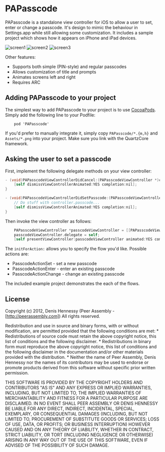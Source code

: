 # PAPasscode

PAPasscode is a standalone view controller for iOS to allow a user to set, 
enter or change a passcode. It's design to mimic the behaviour in Settings.app
while still allowing some customization. It includes a sample project which
shows how it appears on iPhone and iPad devices.

![screen1](https://raw.github.com/dhennessy/PAPasscode/master/Screenshots/screen1.png)
![screen2](https://raw.github.com/dhennessy/PAPasscode/master/Screenshots/screen2.png)
![screen3](https://raw.github.com/dhennessy/PAPasscode/master/Screenshots/screen3.png)

Other features:
 *	Supports both simple (PIN-style) and regular passcodes
 *	Allows customization of title and prompts
 *  Animates screens left and right
 *	Requires ARC

## Adding PAPasscode to your project

The simplest way to add PAPasscode to your project is to use [CocoaPods](http://cocoapods.org). 
Simply add the following line to your Podfile:

```
	pod 'PAPasscode'
```

If you'd prefer to manually integrate it, simply copy `PAPasscode/*.{m,h}` and `Assets/*.png` 
into your project.  Make sure you link with the QuartzCore framework.

## Asking the user to set a passcode

First, implement the following delegate methods on your view controller:

```objective-c
- (void)PAPasscodeViewControllerDidCancel:(PAPasscodeViewController *)controller {
    [self dismissViewControllerAnimated:YES completion:nil];
}

- (void)PAPasscodeViewControllerDidSetPasscode:(PAPasscodeViewController *)controller {
	// Do stuff with controller.passcode...
    [self dismissViewControllerAnimated:YES completion:nil];
}
```

Then invoke the view controller as follows:

```objective-c
    PAPasscodeViewController *passcodeViewController = [[PAPasscodeViewController alloc] initForAction:PasscodeActionSet];
    passcodeViewController.delegate = self;
    [self presentViewController:passcodeViewController animated:YES completion:nil];
```

The `initForAction:` allows you to specify the flow you'd like. Possible actions are:
 *   PasscodeActionSet - set a new passcode
 *   PasscodeActionEnter - enter an existing passcode
 *   PasscodeActionChange - change an existing passcode

The included example project demonstrates the each of the flows.

 ## License

 Copyright (c) 2012, Denis Hennessy (Peer Assembly - [http://peerassembly.com])
All rights reserved.

Redistribution and use in source and binary forms, with or without
modification, are permitted provided that the following conditions are met:
    * Redistributions of source code must retain the above copyright
      notice, this list of conditions and the following disclaimer.
    * Redistributions in binary form must reproduce the above copyright
      notice, this list of conditions and the following disclaimer in the
      documentation and/or other materials provided with the distribution.
    * Neither the name of Peer Assembly, Denis Hennessy nor the
      names of its contributors may be used to endorse or promote products
      derived from this software without specific prior written permission.

THIS SOFTWARE IS PROVIDED BY THE COPYRIGHT HOLDERS AND CONTRIBUTORS "AS IS" AND
ANY EXPRESS OR IMPLIED WARRANTIES, INCLUDING, BUT NOT LIMITED TO, THE IMPLIED
WARRANTIES OF MERCHANTABILITY AND FITNESS FOR A PARTICULAR PURPOSE ARE
DISCLAIMED. IN NO EVENT SHALL PEER ASSEMBLY OR DENIS HENNESSY BE LIABLE FOR ANY
DIRECT, INDIRECT, INCIDENTAL, SPECIAL, EXEMPLARY, OR CONSEQUENTIAL DAMAGES
(INCLUDING, BUT NOT LIMITED TO, PROCUREMENT OF SUBSTITUTE GOODS OR SERVICES;
LOSS OF USE, DATA, OR PROFITS; OR BUSINESS INTERRUPTION) HOWEVER CAUSED AND
ON ANY THEORY OF LIABILITY, WHETHER IN CONTRACT, STRICT LIABILITY, OR TORT
(INCLUDING NEGLIGENCE OR OTHERWISE) ARISING IN ANY WAY OUT OF THE USE OF THIS
SOFTWARE, EVEN IF ADVISED OF THE POSSIBILITY OF SUCH DAMAGE.


